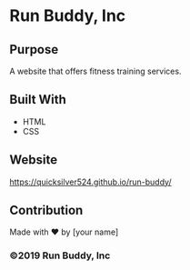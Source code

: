# Run Buddy, Inc

## Purpose
A website that offers fitness training services. 

## Built With
* HTML
* CSS

## Website
https://quicksilver524.github.io/run-buddy/

## Contribution
Made with ❤️ by [your name]

### ©️2019 Run Buddy, Inc 

